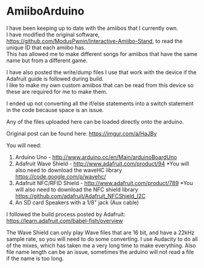 # AmiiboArduino

I have been keeping up to date with the amiibos that I currently own.  
I have modified the original software, https://github.com/ModusPwnin/Interactive-Amiibo-Stand, to read the unique ID that each amiibo has.  
This has allowed me to make different songs for amiibos that have the same name but from a different game.

I have also posted the write/dump files I use that work with the device if the Adafruit guide is followed during build.  
I like to make my own custom amiibos that can be read from this device so these are required for me to make them.

I ended up not converting all the if/else statements into a switch statement in the code because space is an issue.  

Any of the files uploaded here can be loaded directly onto the arduino.

Original post can be found here: https://imgur.com/a/HaJBy

You will need:
1) Arduino Uno - http://www.arduino.cc/en/Main/arduinoBoardUno 
2) Adafruit Wave Shield - http://www.adafruit.com/product/94 *You will also need to download the waveHC library https://code.google.com/p/wavehc/ 
3) Adafruit NFC/RFID Shield - http://www.adafruit.com/product/789 *You will also need to download the NFC shield library https://github.com/adafruit/Adafruit_NFCShield_I2C 
4) An SD card Speakers with a 1/8" jack (Aux cable)

I followed the build process posted by Adafruit: https://learn.adafruit.com/babel-fish/overview

The Wave Shield can only play Wave files that are 16 bit, and have a 22kHz sample rate, so you will need to do some converting.
I use Audacity to do all of the mixes, which has taken me a very long time to make everything.
Also file name length can be an issue, sometimes the arduino will not read a file if the name is too long.
